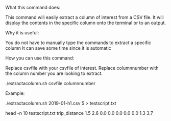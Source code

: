 What this command does:

This command will easily extract a column of interest from a CSV file.
It will display the contents in the specific column onto the terminal or
to an output.

Why it is useful:

You do not have to manually type the commands to extract a specific column
It can save some time since it is automatic

How you can use this command:

Replace csvfile with your csvfile of interest. 
Replace columnnumber with the column number you are looking to extract.

./extractacolumn.sh csvfile columnnumber

Example:

./extractacolumn.sh 2019-01-h1.csv 5 > testscript.txt

head -n 10 testscript.txt 
trip_distance
1.5
2.6
0.0
0.0
0.0
0.0
0.0
1.3
3.7

